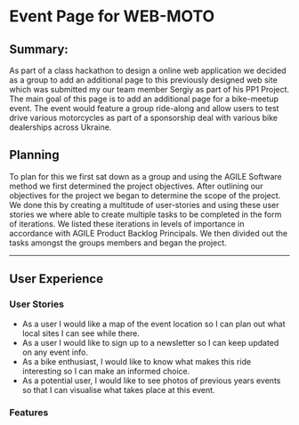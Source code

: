 # **Event Page for WEB-MOTO**

## **Summary:**
As part of a class hackathon to design a online web application we decided as a group to add an additional page to this previously designed web site which was submitted my our team member Sergiy as part of his PP1 Project. The main goal of this page is to add an additional page for a bike-meetup event. The event would feature a group ride-along and allow users to test drive various motorcycles as part of a sponsorship deal with various bike dealerships across Ukraine.

## **Planning**
To plan for this we first sat down as a group and using the AGILE Software method we first determined the project objectives. After outlining our objectives for the project we began to determine the scope of the project. We done this by creating a multitude of user-stories and using these user stories we where able to create multiple tasks to be completed in the form of iterations. We listed these iterations in levels of importance in accordance with AGILE Product Backlog Principals. We then divided out the tasks amongst the groups members and began the project.

---

## **User Experience**

### **User Stories**

- As a user I would like a map of the event location so I can plan out what local sites I can see while there.
- As a user I would like to sign up to a newsletter so I can keep updated on any event info.
- As a bike enthusiast, I would like to know what makes this ride interesting so I can make an informed choice.
- As a potential user, I would like to see photos of previous years events so that I can visualise what takes place at this event.

### **Features**
